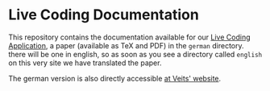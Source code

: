 Live Coding Documentation
=========================

This repository contains the documentation available for our [Live Coding 
Application](https://github.com/hellerve/Veto-LiveCoding), a paper
(available as TeX and PDF) in the `german` directory. there will be one
in english, so as soon as you see a directory called `english` on this
very site we have translated the paper.

The german version is also directly accessible 
[at Veits' website](https://veitheller.de/static/Dokumentation.pdf).
